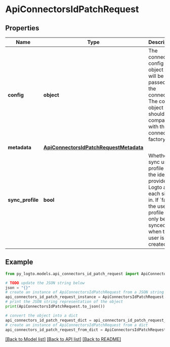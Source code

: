 # ApiConnectorsIdPatchRequest


## Properties

Name | Type | Description | Notes
------------ | ------------- | ------------- | -------------
**config** | **object** | The connector config object that will be passed to the connector. The config object should be compatible with the connector factory. | [optional] 
**metadata** | [**ApiConnectorsIdPatchRequestMetadata**](ApiConnectorsIdPatchRequestMetadata.md) |  | [optional] 
**sync_profile** | **bool** | Whether to sync user profile from the identity provider to Logto at each sign-in. If &#x60;false&#x60;, the user profile will only be synced when the user is created. | [optional] 

## Example

```python
from py_logto.models.api_connectors_id_patch_request import ApiConnectorsIdPatchRequest

# TODO update the JSON string below
json = "{}"
# create an instance of ApiConnectorsIdPatchRequest from a JSON string
api_connectors_id_patch_request_instance = ApiConnectorsIdPatchRequest.from_json(json)
# print the JSON string representation of the object
print(ApiConnectorsIdPatchRequest.to_json())

# convert the object into a dict
api_connectors_id_patch_request_dict = api_connectors_id_patch_request_instance.to_dict()
# create an instance of ApiConnectorsIdPatchRequest from a dict
api_connectors_id_patch_request_from_dict = ApiConnectorsIdPatchRequest.from_dict(api_connectors_id_patch_request_dict)
```
[[Back to Model list]](../README.md#documentation-for-models) [[Back to API list]](../README.md#documentation-for-api-endpoints) [[Back to README]](../README.md)


